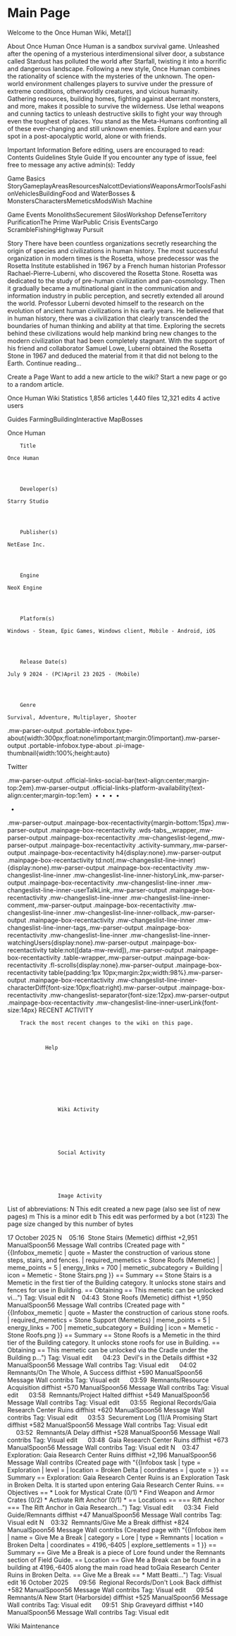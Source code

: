 # Main Page

Welcome to the Once Human Wiki, Meta![]


 
  About Once Human
   Once Human is a sandbox survival game. Unleashed after the opening of a mysterious interdimensional silver door, a substance called Stardust has polluted the world after Starfall, twisting it into a horrific and dangerous landscape. Following a new style, Once Human combines the rationality of science with the mysteries of the unknown. The open-world environment challenges players to survive under the pressure of extreme conditions, otherworldly creatures, and vicious humanity. Gathering resources, building homes, fighting against aberrant monsters, and more, makes it possible to survive the wilderness. Use lethal weapons and cunning tactics to unleash destructive skills to fight your way through even the toughest of places. You stand as the Meta-Humans confronting all of these ever-changing and still unknown enemies. Explore and earn your spot in a post-apocalyptic world, alone or with friends.
 
 
  Important Information
  Before editing, users are encouraged to read: 
Contents
Guidelines
Style Guide
If you encounter any type of issue, feel free to message any active admin(s): Teddy 
 




  Game Basics
StoryGameplayAreasResourcesNalcottDeviationsWeaponsArmorToolsFashionVehiclesBuildingFood and WaterBosses &amp; MonstersCharactersMemeticsModsWish Machine




 
  Game Events
   MonolithsSecurement SilosWorkshop DefenseTerritory PurificationThe Prime WarPublic Crisis EventsCargo ScrambleFishingHighway Pursuit
 
 
  Story
   There have been countless organizations secretly researching the origin of species and civilizations in human history. The most successful organization in modern times is the Rosetta, whose predecessor was the Rosetta Institute established in 1967 by a French human historian Professor Rachael-Pierre-Luberni, who discovered the Rosetta Stone. Rosetta was dedicated to the study of pre-human civilization and pan-cosmology. Then it gradually became a multinational giant in the communication and information industry in public perception, and secretly extended all around the world. Professor Luberni devoted himself to the research on the evolution of ancient human civilizations in his early years. He believed that in human history, there was a civilization that clearly transcended the boundaries of human thinking and ability at that time. Exploring the secrets behind these civilizations would help mankind bring new changes to the modern civilization that had been completely stagnant. With the support of his friend and collaborator Samuel Lowe, Luberni obtained the Rosetta Stone in 1967 and deduced the material from it that did not belong to the Earth.
  Continue reading...
 




 
  Create a Page
  Want to add a new article to the wiki? Start a new page or go to a random article.
  
 
 
  Once Human Wiki Statistics
  1,856 articles
  1,440 files
  12,321 edits
  4 active users

 
  Guides
   FarmingBuildingInteractive MapBosses





	





Once Human


	
		
		
	
	



	
		Title
	
	Once Human



	
		Developer(s)
	
	Starry Studio



	
		Publisher(s)
	
	NetEase Inc.



	
		Engine
	
	NeoX Engine



	
		Platform(s)
	
	Windows - Steam, Epic Games, Windows client, Mobile - Android, iOS



	
		Release Date(s)
	
	July 9 2024 - (PC)April 23 2025 - (Mobile)



	
		Genre
	
	Survival, Adventure, Multiplayer, Shooter



.mw-parser-output .portable-infobox.type-about{width:300px;float:none!important;margin:0!important}.mw-parser-output .portable-infobox.type-about .pi-image-thumbnail{width:100%;height:auto}
 


			
				
					

				
			
		

Twitter




.mw-parser-output .official-links-social-bar{text-align:center;margin-top:2em}.mw-parser-output .official-links-platform-availability{text-align:center;margin-top:1em}
&#160;&#8226;&#160;&#160;&#8226;&#160;&#160;&#8226;&#160;&#160;&#8226;&#160;



&#160;&#160;&#8226;&#160;




.mw-parser-output .mainpage-box-recentactivity{margin-bottom:15px}.mw-parser-output .mainpage-box-recentactivity .wds-tabs__wrapper,.mw-parser-output .mainpage-box-recentactivity .mw-changeslist-legend,.mw-parser-output .mainpage-box-recentactivity .activity-summary,.mw-parser-output .mainpage-box-recentactivity h4{display:none}.mw-parser-output .mainpage-box-recentactivity td:not(.mw-changeslist-line-inner){display:none}.mw-parser-output .mainpage-box-recentactivity .mw-changeslist-line-inner .mw-changeslist-line-inner-historyLink,.mw-parser-output .mainpage-box-recentactivity .mw-changeslist-line-inner .mw-changeslist-line-inner-userTalkLink,.mw-parser-output .mainpage-box-recentactivity .mw-changeslist-line-inner .mw-changeslist-line-inner-comment,.mw-parser-output .mainpage-box-recentactivity .mw-changeslist-line-inner .mw-changeslist-line-inner-rollback,.mw-parser-output .mainpage-box-recentactivity .mw-changeslist-line-inner .mw-changeslist-line-inner-tags,.mw-parser-output .mainpage-box-recentactivity .mw-changeslist-line-inner .mw-changeslist-line-inner-watchingUsers{display:none}.mw-parser-output .mainpage-box-recentactivity table:not([data-mw-revid]),.mw-parser-output .mainpage-box-recentactivity .table-wrapper,.mw-parser-output .mainpage-box-recentactivity .fl-scrolls{display:none}.mw-parser-output .mainpage-box-recentactivity table{padding:1px 10px;margin:2px;width:98%}.mw-parser-output .mainpage-box-recentactivity .mw-changeslist-line-inner-characterDiff{font-size:10px;float:right}.mw-parser-output .mainpage-box-recentactivity .mw-changeslist-separator{font-size:12px}.mw-parser-output .mainpage-box-recentactivity .mw-changeslist-line-inner-userLink{font-size:14px}
RECENT ACTIVITY

	
		Track the most recent changes to the wiki on this page. 
		
			
				
				Help
			

		
	

	
		
			
				
					Wiki Activity

				
			
		
			
				
					Social Activity

				
			
		
			
				
					Image Activity

				
			
		
	

List of abbreviations:
N
This edit created a new page (also see list of new pages)
m
This is a minor edit
b
This edit was performed by a bot
(±123)
The page size changed by this number of bytes

17 October 2025
N&#160;&#160;&#160;&#160;05:16&#160; Stone Stairs (Memetic) diffhist  +2,951  ManualSpoon56 Message Wall contribs (Created page with &quot;{{Infobox_memetic | quote = Master the construction of various stone steps, stairs, and fences. | required_memetics = Stone Roofs (Memetic) | meme_points = 5 | energy_links = 700 | memetic_subcategory = Building | icon = Memetic - Stone Stairs.png }}  == Summary ==  Stone Stairs is a Memetic in the first tier of the Building category. It unlocks stone stairs and fences for use in Building.  == Obtaining ==  This memetic can be unlocked vi...&quot;) Tag: Visual edit
N&#160;&#160;&#160;&#160;04:43&#160; Stone Roofs (Memetic) diffhist  +1,950  ManualSpoon56 Message Wall contribs (Created page with &quot;{{Infobox_memetic | quote = Master the construction of carious stone roofs. | required_memetics = Stone Support (Memetics) | meme_points = 5 | energy_links = 700 | memetic_subcategory = Building | icon = Memetic - Stone Roofs.png }}  == Summary == Stone Roofs is a Memetic in the third tier of the Building category. It unlocks stone roofs for use in Building.  == Obtaining == This memetic can be unlocked via the Cradle under the Building p...&quot;) Tag: Visual edit
&#160;&#160;&#160;&#160;&#160;04:23&#160; Devil&#39;s in the Details diffhist  +32  ManualSpoon56 Message Wall contribs Tag: Visual edit
&#160;&#160;&#160;&#160;&#160;04:02&#160; Remnants/On The Whole, A Success diffhist  +590  ManualSpoon56 Message Wall contribs Tag: Visual edit
&#160;&#160;&#160;&#160;&#160;03:59&#160; Remnants/Resource Acquisition diffhist  +570  ManualSpoon56 Message Wall contribs Tag: Visual edit
&#160;&#160;&#160;&#160;&#160;03:58&#160; Remnants/Project Halted diffhist  +549  ManualSpoon56 Message Wall contribs Tag: Visual edit
&#160;&#160;&#160;&#160;&#160;03:55&#160; Regional Records/Gaia Research Center Ruins diffhist  +620  ManualSpoon56 Message Wall contribs Tag: Visual edit
&#160;&#160;&#160;&#160;&#160;03:53&#160; Securement Log (1)/A Promising Start diffhist  +582  ManualSpoon56 Message Wall contribs Tag: Visual edit
&#160;&#160;&#160;&#160;&#160;03:52&#160; Remnants/A Delay diffhist  +528  ManualSpoon56 Message Wall contribs Tag: Visual edit
&#160;&#160;&#160;&#160;&#160;03:48&#160; Gaia Research Center Ruins diffhist  +673  ManualSpoon56 Message Wall contribs Tag: Visual edit
N&#160;&#160;&#160;&#160;03:47&#160; Exploration: Gaia Research Center Ruins diffhist  +2,196  ManualSpoon56 Message Wall contribs (Created page with &quot;{{Infobox task | type = Exploration | level =  | location = Broken Delta | coordinates =  | quote =  }}  == Summary == Exploration: Gaia Research Center Ruins is an Exploration Task in Broken Delta. It is started upon entering Gaia Research Center Ruins.  == Objectives ==  * Look for Mystical Crate (0/1) * Find Weapon and Armor Crates (0/2) * Activate Rift Anchor (0/1)  *  == Locations ==  === Rift Anchor === The Rift Anchor in Gaia Research...&quot;) Tag: Visual edit
&#160;&#160;&#160;&#160;&#160;03:34&#160; Field Guide/Remnants diffhist  +47  ManualSpoon56 Message Wall contribs Tag: Visual edit
N&#160;&#160;&#160;&#160;03:32&#160; Remnants/Give Me a Break diffhist  +824  ManualSpoon56 Message Wall contribs (Created page with &quot;{{Infobox item | name = Give Me a Break | category = Lore | type = Remnants | location = Broken Delta | coordinates = 4196,-6405 | explore_settlements = 1 }}  == Summary == Give Me a Break is a piece of Lore found under the Remnants section of Field Guide.  == Location == Give Me a Break can be found in a building at 4196,-6405 along the main road head toGaia Research Center Ruins in Broken Delta.  == Give Me a Break ==  * Matt Beatti...&quot;) Tag: Visual edit
16 October 2025
&#160;&#160;&#160;&#160;&#160;09:56&#160; Regional Records/Don&#39;t Look Back diffhist  +582  ManualSpoon56 Message Wall contribs Tag: Visual edit
&#160;&#160;&#160;&#160;&#160;09:54&#160; Remnants/A New Start (Harborside) diffhist  +525  ManualSpoon56 Message Wall contribs Tag: Visual edit
&#160;&#160;&#160;&#160;&#160;09:51&#160; Ship Graveyard diffhist  +140  ManualSpoon56 Message Wall contribs Tag: Visual edit


Wiki Maintenance
